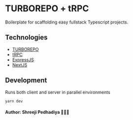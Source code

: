 # TURBOREPO + tRPC

Boilerplate for scaffolding easy fullstack Typescript projects.

## Technologies

- [TURBOREPO](https://turborepo.org)
- [tRPC](https://trpc.io)
- [ExpressJS](https://expressjs.com/)
- [NextJS](https://nextjs.org/)

## Development

Runs both client and server in parallel environments

```bash
yarn dev
```

#### Author: Shreeji Pedhadiya 👨🏻‍💻
